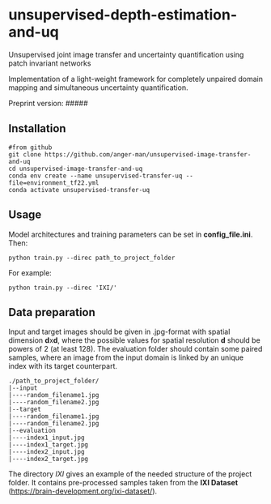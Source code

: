 # unsupervised-depth-estimation-and-uq
Unsupervised joint image transfer and uncertainty quantification using patch invariant networks

Implementation of a light-weight framework for completely unpaired domain mapping and simultaneous uncertainty quantification.

Preprint version: #####

## Installation

```
#from github
git clone https://github.com/anger-man/unsupervised-image-transfer-and-uq
cd unsupervised-image-transfer-and-uq
conda env create --name unsupervised-transfer-uq --file=environment_tf22.yml
conda activate unsupervised-transfer-uq
```
## Usage

Model architectures and training parameters can be set in **config_file.ini**.
Then:
```
python train.py --direc path_to_project_folder
```
For example:
```
python train.py --direc 'IXI/'
```
## Data preparation

Input and target images should be given in .jpg-format with spatial dimension **d**x**d**, where the possible values for spatial resolution **d** should be powers of 2 (at least 128). The evaluation folder should contain some paired samples, where an image from the input domain is linked by an unique index with its target counterpart.

```
./path_to_project_folder/
|--input
|----random_filename1.jpg
|----random_filename2.jpg
|--target
|----random_filename1.jpg
|----random_filename2.jpg
|--evaluation
|----index1_input.jpg
|----index1_target.jpg
|----index2_input.jpg
|----index2_target.jpg
```
The directory *IXI* gives an example of the needed structure of the project folder. It contains pre-processed samples taken from the **IXI Dataset** (https://brain-development.org/ixi-dataset/).



